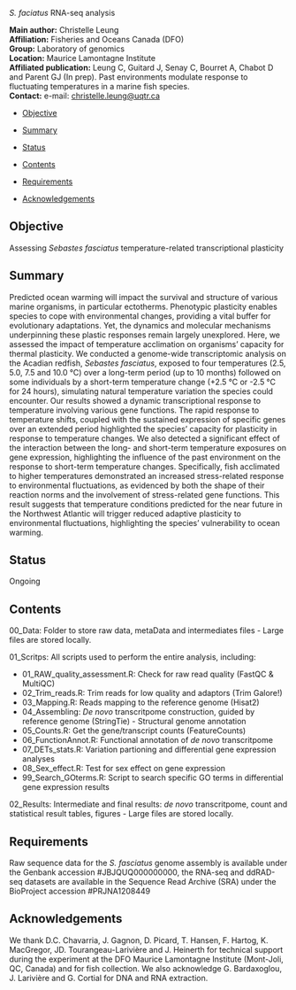 *S. faciatus* RNA-seq analysis

**Main author:** Christelle Leung  
**Affiliation:** Fisheries and Oceans Canada (DFO)  
**Group:** Laboratory of genomics  
**Location:** Maurice Lamontagne Institute  
**Affiliated publication:** Leung C, Guitard J, Senay C, Bourret A,
Chabot D and Parent GJ (In prep). Past environments modulate response to
fluctuating temperatures in a marine fish species.  
**Contact:** e-mail: <christelle.leung@uqtr.ca>

- [Objective](#objective)

- [Summary](#summary)

- [Status](#status)

- [Contents](#contents)

- [Requirements](#requirements)

- [Acknowledgements](#acknowledgements)

## Objective

Assessing *Sebastes fasciatus* temperature-related transcriptional
plasticity

## Summary

Predicted ocean warming will impact the survival and structure of
various marine organisms, in particular ectotherms. Phenotypic
plasticity enables species to cope with environmental changes, providing
a vital buffer for evolutionary adaptations. Yet, the dynamics and
molecular mechanisms underpinning these plastic responses remain largely
unexplored. Here, we assessed the impact of temperature acclimation on
organisms’ capacity for thermal plasticity. We conducted a genome-wide
transcriptomic analysis on the Acadian redfish, *Sebastes fasciatus*,
exposed to four temperatures (2.5, 5.0, 7.5 and 10.0 ℃) over a long-term
period (up to 10 months) followed on some individuals by a short-term
temperature change (+2.5 °C or -2.5 °C for 24 hours), simulating natural
temperature variation the species could encounter. Our results showed a
dynamic transcriptional response to temperature involving various gene
functions. The rapid response to temperature shifts, coupled with the
sustained expression of specific genes over an extended period
highlighted the species’ capacity for plasticity in response to
temperature changes. We also detected a significant effect of the
interaction between the long- and short-term temperature exposures on
gene expression, highlighting the influence of the past environment on
the response to short-term temperature changes. Specifically, fish
acclimated to higher temperatures demonstrated an increased
stress-related response to environmental fluctuations, as evidenced by
both the shape of their reaction norms and the involvement of
stress-related gene functions. This result suggests that temperature
conditions predicted for the near future in the Northwest Atlantic will
trigger reduced adaptive plasticity to environmental fluctuations,
highlighting the species’ vulnerability to ocean warming.

## Status

Ongoing

## Contents

00_Data: Folder to store raw data, metaData and intermediates files -
Large files are stored locally.

01_Scritps: All scripts used to perform the entire analysis,
including:  
- 01_RAW_quality_assessment.R: Check for raw read quality (FastQC &
MultiQC)  
- 02_Trim_reads.R: Trim reads for low quality and adaptors (Trim
Galore!)  
- 03_Mapping.R: Reads mapping to the reference genome (Hisat2)  
- 04_Assembling: *De novo* transcritpome construction, guided by
reference genome (StringTie) - Structural genome annotation  
- 05_Counts.R: Get the gene/transcript counts (FeatureCounts)  
- 06_FunctionAnnot.R: Functional annotation of *de novo* transcritpome  
- 07_DETs_stats.R: Variation partioning and differential gene expression
analyses  
- 08_Sex_effect.R: Test for sex effect on gene expression  
- 99_Search_GOterms.R: Script to search specific GO terms in
differential gene expression results

02_Results: Intermediate and final results: *de novo* transcritpome,
count and statistical result tables, figures - Large files are stored
locally.

## Requirements

Raw sequence data for the *S. fasciatus* genome assembly is available
under the Genbank accession \#JBJQUQ000000000, the RNA-seq and ddRAD-seq
datasets are available in the Sequence Read Archive (SRA) under the
BioProject accession \#PRJNA1208449

## Acknowledgements

We thank D.C. Chavarria, J. Gagnon, D. Picard, T. Hansen, F. Hartog, K.
MacGregor, JD. Tourangeau-Larivière and J. Heinerth for technical
support during the experiment at the DFO Maurice Lamontagne Institute
(Mont-Joli, QC, Canada) and for fish collection. We also acknowledge G.
Bardaxoglou, J. Larivière and G. Cortial for DNA and RNA extraction.

